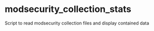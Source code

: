 # modsecurity_collection_stats
Script to read modsecurity collection files and display contained data
